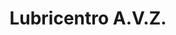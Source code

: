 ---
title: "Lubricentro A.V.Z."
url: /desamparados/lubricentro-a-v-z/
shop: reparación de automóviles
---